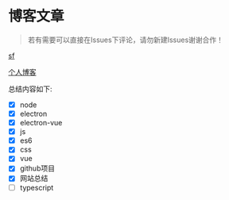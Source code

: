 # 博客文章
> 若有需要可以直接在Issues下评论，请勿新建Issues谢谢合作！

[sf](https://segmentfault.com/u/sure_58e89bb13a761)

[个人博客](https://suruixin.github.io/#/)

总结内容如下:
- [x] node
- [x] electron
- [x] electron-vue
- [x] js
- [x] es6
- [x] css
- [x] vue
- [x] github项目
- [x] 网站总结
- [ ] typescript
